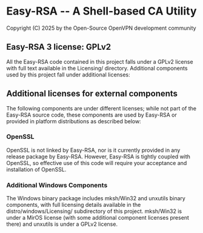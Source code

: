 Easy-RSA -- A Shell-based CA Utility
====================================

Copyright (C) 2025 by the Open-Source OpenVPN development community

Easy-RSA 3 license: GPLv2
-------------------------

All the Easy-RSA code contained in this project falls under a GPLv2 license with
full text available in the Licensing/ directory. Additional components used by
this project fall under additional licenses:

Additional licenses for external components
-------------------------------------------

The following components are under different licenses; while not part of the
Easy-RSA source code, these components are used by Easy-RSA or provided in
platform distributions as described below:

### OpenSSL

  OpenSSL is not linked by Easy-RSA, nor is it currently provided in any release
  package by Easy-RSA. However, Easy-RSA is tightly coupled with OpenSSL, so
  effective use of this code will require your acceptance and installation of
  OpenSSL.

### Additional Windows Components

  The Windows binary package includes mksh/Win32 and unxutils binary components,
  with full licensing details available in the distro/windows/Licensing/
  subdirectory of this project. mksh/Win32 is under a MirOS license (with some
  additional component licenses present there) and unxutils is under a GPLv2
  license.
